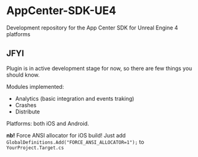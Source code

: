 # AppCenter-SDK-UE4
Development repository for the App Center SDK for Unreal Engine 4 platforms

## JFYI

Plugin is in active development stage for now, so there are few things you should know.

Modules implemented:

* Analytics (basic integration and events traking)
* Crashes
* Distribute

Platforms: both iOS and Android.

**nb!** Force ANSI allocator for iOS build! Just add `GlobalDefinitions.Add("FORCE_ANSI_ALLOCATOR=1");` to `YourProject.Target.cs`
